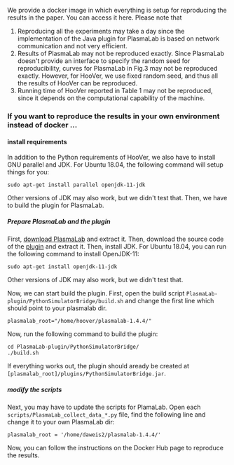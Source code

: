 We provide a docker image in which everything is setup for reproducing the results in the paper. You can access it here.
Please note that
1. Reproducing all the experiments may take a day since the implementation of the Java plugin for PlasmaLab is based on network communication and not very efficient.
2. Results of PlasmaLab may not be reproduced exactly. Since PlasmaLab doesn't provide an interface to specify the random seed for reproducibility, curves for PlasmaLab in Fig.3 may not be reproduced exactly. However, for HooVer, we use fixed random seed, and thus all the results of HooVer can be reproduced.
3. Running time of HooVer reported in Table 1 may not be reproduced, since it depends on the computational capability of the machine.

### If you want to reproduce the results in your own environment instead of docker ...
#### install requirements
In addition to the Python requirements of HooVer, we also have to install GNU parallel and JDK. For Ubuntu 18.04, the following command will setup things for you:
```
sudo apt-get install parallel openjdk-11-jdk
```
Other versions of JDK may also work, but we didn't test that. Then, we have to build the plugin for PlasmaLab.

##### Prepare PlasmaLab and the plugin
First, [download PlasmaLab](http://plasma-lab.gforge.inria.fr/download_counter.php?Download=plasma_lab_bundle/plasmalab/fr.inria.plasmalab-1.4.4-distribution.zip) and extract it. Then, download the source code of the [plugin](https://drive.google.com/file/d/1WkVKMwGa6OEw947s3ttTgZV0T0CHbCAS/view?usp=sharing) and extract it. Then, install JDK. For Ubuntu 18.04, you can run the following command to install OpenJDK-11:
```
sudo apt-get install openjdk-11-jdk
```
Other versions of JDK may also work, but we didn't test that.

Now, we can start build the plugin. First, open the build script ```PlasmaLab-plugin/PythonSimulatorBridge/build.sh``` and change the first line which should point to your plasmalab dir.
```
plasmalab_root="/home/hoover/plasmalab-1.4.4/"
```

Now, run the following command to build the plugin:
```
cd PlasmaLab-plugin/PythonSimulatorBridge/
./build.sh
```
If everything works out, the plugin should aready be created at ```[plasmalab_root]/plugins/PythonSimulatorBridge.jar```.

##### modify the scripts
Next, you may have to update the scripts for PlamaLab. Open each ```scripts/PlasmaLab_collect_data_*.py``` file, find the following line and change it to your own PlasmaLab dir:
```
plasmalab_root = '/home/daweis2/plasmalab-1.4.4/'
```

Now, you can follow the instructions on the Docker Hub page to reproduce the results.
